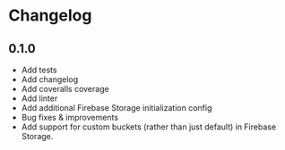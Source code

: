 # Changelog

## 0.1.0

- Add tests
- Add changelog
- Add coveralls coverage
- Add linter
- Add additional Firebase Storage initialization config
- Bug fixes & improvements
- Add support for custom buckets (rather than just default) in Firebase Storage.
